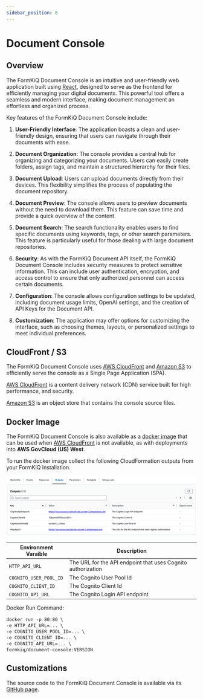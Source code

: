 ```yaml
---
sidebar_position: 6
---
```


# Document Console


## Overview

The FormKiQ Document Console is an intuitive and user-friendly web application built using [React](https://react.dev), designed to serve as the frontend for efficiently managing your digital documents. This powerful tool offers a seamless and modern interface, making document management an effortless and organized process.

Key features of the FormKiQ Document Console include:

1. **User-Friendly Interface**: The application boasts a clean and user-friendly design, ensuring that users can navigate through their documents with ease.

2. **Document Organization**: The console provides a central hub for organizing and categorizing your documents. Users can easily create folders, assign tags, and maintain a structured hierarchy for their files.

3. **Document Upload**: Users can upload documents directly from their devices. This flexibility simplifies the process of populating the document repository.

4. **Document Preview**: The console allows users to preview documents without the need to download them. This feature can save time and provide a quick overview of the content.

5. **Document Search**: The search functionality enables users to find specific documents using keywords, tags, or other search parameters. This feature is particularly useful for those dealing with large document repositories.

6. **Security**: As with the FormKiQ Document API itself, the FormKiQ Document Console includes security measures to protect sensitive information. This can include user authentication, encryption, and access control to ensure that only authorized personnel can access certain documents.

7. **Configuration**: The console allows configuration settings to be updated, including document usage limits, OpenAI settings, and the creation of API Keys for the Document API.

8. **Customization**: The application may offer options for customizing the interface, such as choosing themes, layouts, or personalized settings to meet individual preferences.


## CloudFront / S3

The FormKiQ Document Console uses [AWS CloudFront](https://aws.amazon.com/cloudfront) and [Amazon S3](https://aws.amazon.com/s3/) to efficiently serve the console as a Single Page Application (SPA).

[AWS CloudFront](https://aws.amazon.com/cloudfront) is a content delivery network (CDN) service built for high performance, and security.

[Amazon S3](https://aws.amazon.com/s3/) is an object store that contains the console source files.

## Docker Image

The FormKiQ Document Console is also available as a [docker image](https://hub.docker.com/repository/docker/formkiq/document-console) that can be used when [AWS CloudFront](https://aws.amazon.com/cloudfront) is not available, as with deployments into **AWS GovCloud (US) West**.

To run the docker image collect the following CloudFormation outputs from your FormKiQ installation.

![Document Console CloudFormation Outputs](./img/document-console-cf-outputs.png)

| Environment Varaible    | Description |
| -------- | ------- |
| `HTTP_API_URL` | The URL for the API endpoint that uses Cognito authorization |
| `COGNITO_USER_POOL_ID` | The Cognito User Pool Id |
| `COGNITO_CLIENT_ID` | The Cognito Client Id |
| `COGNITO_API_URL` | The Cognito Login API endpoint |

Docker Run Command:

```
docker run -p 80:80 \
-e HTTP_API_URL=... \
-e COGNITO_USER_POOL_ID=... \
-e COGNITO_CLIENT_ID=... \
-e COGNITO_API_URL=... \ 
formkiq/document-console:VERSION
```

## Customizations

The source code to the FormKiQ Document Console is available via its [GitHub page](https://github.com/formkiq/formkiq-document-console).
